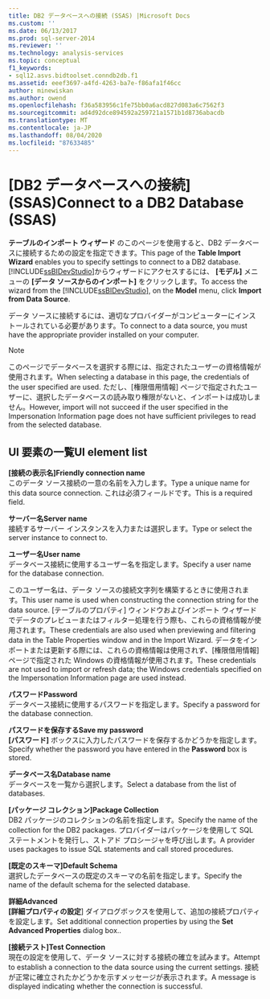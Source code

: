 ```yaml
---
title: DB2 データベースへの接続 (SSAS) |Microsoft Docs
ms.custom: ''
ms.date: 06/13/2017
ms.prod: sql-server-2014
ms.reviewer: ''
ms.technology: analysis-services
ms.topic: conceptual
f1_keywords:
- sql12.asvs.bidtoolset.conndb2db.f1
ms.assetid: eeef3697-a4fd-4263-ba7e-f86afa1f46cc
author: minewiskan
ms.author: owend
ms.openlocfilehash: f36a583956c1fe75bb0a6acd827d083a6c7562f3
ms.sourcegitcommit: ad4d92dce894592a259721a1571b1d8736abacdb
ms.translationtype: MT
ms.contentlocale: ja-JP
ms.lasthandoff: 08/04/2020
ms.locfileid: "87633485"
---
```

# <a name="connect-to-a-db2-database-ssas"></a><span data-ttu-id="02f62-102">[DB2 データベースへの接続] (SSAS)</span><span class="sxs-lookup"><span data-stu-id="02f62-102">Connect to a DB2 Database (SSAS)</span></span>
  <span data-ttu-id="02f62-103">**テーブルのインポート ウィザード** のこのページを使用すると、DB2 データベースに接続するための設定を指定できます。</span><span class="sxs-lookup"><span data-stu-id="02f62-103">This page of the **Table Import Wizard** enables you to specify settings to connect to a DB2 database.</span></span> <span data-ttu-id="02f62-104">[!INCLUDE[ssBIDevStudio](../includes/ssbidevstudio-md.md)]からウィザードにアクセスするには、 **[モデル]** メニューの **[データ ソースからのインポート]** をクリックします。</span><span class="sxs-lookup"><span data-stu-id="02f62-104">To access the wizard from the [!INCLUDE[ssBIDevStudio](../includes/ssbidevstudio-md.md)], on the **Model** menu, click **Import from Data Source**.</span></span>  
  
 <span data-ttu-id="02f62-105">データ ソースに接続するには、適切なプロバイダーがコンピューターにインストールされている必要があります。</span><span class="sxs-lookup"><span data-stu-id="02f62-105">To connect to a data source, you must have the appropriate provider installed on your computer.</span></span>  
  
> [!NOTE]  
>  <span data-ttu-id="02f62-106">このページでデータベースを選択する際には、指定されたユーザーの資格情報が使用されます。</span><span class="sxs-lookup"><span data-stu-id="02f62-106">When selecting a database in this page, the credentials of the user specified are used.</span></span> <span data-ttu-id="02f62-107">ただし、[権限借用情報] ページで指定されたユーザーに、選択したデータベースの読み取り権限がないと、インポートは成功しません。</span><span class="sxs-lookup"><span data-stu-id="02f62-107">However, import will not succeed if the user specified in the Impersonation Information page does not have sufficient privileges to read from the selected database.</span></span>  
  
## <a name="ui-element-list"></a><span data-ttu-id="02f62-108">UI 要素の一覧</span><span class="sxs-lookup"><span data-stu-id="02f62-108">UI element list</span></span>  
 <span data-ttu-id="02f62-109">**[接続の表示名]**</span><span class="sxs-lookup"><span data-stu-id="02f62-109">**Friendly connection name**</span></span>  
 <span data-ttu-id="02f62-110">このデータ ソース接続の一意の名前を入力します。</span><span class="sxs-lookup"><span data-stu-id="02f62-110">Type a unique name for this data source connection.</span></span> <span data-ttu-id="02f62-111">これは必須フィールドです。</span><span class="sxs-lookup"><span data-stu-id="02f62-111">This is a required field.</span></span>  
  
 <span data-ttu-id="02f62-112">**サーバー名**</span><span class="sxs-lookup"><span data-stu-id="02f62-112">**Server name**</span></span>  
 <span data-ttu-id="02f62-113">接続するサーバー インスタンスを入力または選択します。</span><span class="sxs-lookup"><span data-stu-id="02f62-113">Type or select the server instance to connect to.</span></span>  
  
 <span data-ttu-id="02f62-114">**ユーザー名**</span><span class="sxs-lookup"><span data-stu-id="02f62-114">**User name**</span></span>  
 <span data-ttu-id="02f62-115">データベース接続に使用するユーザー名を指定します。</span><span class="sxs-lookup"><span data-stu-id="02f62-115">Specify a user name for the database connection.</span></span>  
  
 <span data-ttu-id="02f62-116">このユーザー名は、データ ソースの接続文字列を構築するときに使用されます。</span><span class="sxs-lookup"><span data-stu-id="02f62-116">This user name is used when constructing the connection string for the data source.</span></span> <span data-ttu-id="02f62-117">[テーブルのプロパティ] ウィンドウおよびインポート ウィザードでデータのプレビューまたはフィルター処理を行う際も、これらの資格情報が使用されます。</span><span class="sxs-lookup"><span data-stu-id="02f62-117">These credentials are also used when previewing and filtering data in the Table Properties window and in the Import Wizard.</span></span> <span data-ttu-id="02f62-118">データをインポートまたは更新する際には、これらの資格情報は使用されず、[権限借用情報] ページで指定された Windows の資格情報が使用されます。</span><span class="sxs-lookup"><span data-stu-id="02f62-118">These credentials are not used to import or refresh data; the Windows credentials specified on the Impersonation Information page are used instead.</span></span>  
  
 <span data-ttu-id="02f62-119">**パスワード**</span><span class="sxs-lookup"><span data-stu-id="02f62-119">**Password**</span></span>  
 <span data-ttu-id="02f62-120">データベース接続に使用するパスワードを指定します。</span><span class="sxs-lookup"><span data-stu-id="02f62-120">Specify a password for the database connection.</span></span>  
  
 <span data-ttu-id="02f62-121">**パスワードを保存する**</span><span class="sxs-lookup"><span data-stu-id="02f62-121">**Save my password**</span></span>  
 <span data-ttu-id="02f62-122">**[パスワード]** ボックスに入力したパスワードを保存するかどうかを指定します。</span><span class="sxs-lookup"><span data-stu-id="02f62-122">Specify whether the password you have entered in the **Password** box is stored.</span></span>  
  
 <span data-ttu-id="02f62-123">**データベース名**</span><span class="sxs-lookup"><span data-stu-id="02f62-123">**Database name**</span></span>  
 <span data-ttu-id="02f62-124">データベースを一覧から選択します。</span><span class="sxs-lookup"><span data-stu-id="02f62-124">Select a database from the list of databases.</span></span>  
  
 <span data-ttu-id="02f62-125">**[パッケージ コレクション]**</span><span class="sxs-lookup"><span data-stu-id="02f62-125">**Package Collection**</span></span>  
 <span data-ttu-id="02f62-126">DB2 パッケージのコレクションの名前を指定します。</span><span class="sxs-lookup"><span data-stu-id="02f62-126">Specify the name of the collection for the DB2 packages.</span></span> <span data-ttu-id="02f62-127">プロバイダーはパッケージを使用して SQL ステートメントを発行し、ストアド プロシージャを呼び出します。</span><span class="sxs-lookup"><span data-stu-id="02f62-127">A provider uses packages to issue SQL statements and call stored procedures.</span></span>  
  
 <span data-ttu-id="02f62-128">**[既定のスキーマ]**</span><span class="sxs-lookup"><span data-stu-id="02f62-128">**Default Schema**</span></span>  
 <span data-ttu-id="02f62-129">選択したデータベースの既定のスキーマの名前を指定します。</span><span class="sxs-lookup"><span data-stu-id="02f62-129">Specify the name of the default schema for the selected database.</span></span>  
  
 <span data-ttu-id="02f62-130">**詳細**</span><span class="sxs-lookup"><span data-stu-id="02f62-130">**Advanced**</span></span>  
 <span data-ttu-id="02f62-131">**[詳細プロパティの設定**] ダイアログボックスを使用して、追加の接続プロパティを設定します。</span><span class="sxs-lookup"><span data-stu-id="02f62-131">Set additional connection properties by using the **Set Advanced Properties** dialog box..</span></span>  
  
 <span data-ttu-id="02f62-132">**[接続テスト]**</span><span class="sxs-lookup"><span data-stu-id="02f62-132">**Test Connection**</span></span>  
 <span data-ttu-id="02f62-133">現在の設定を使用して、データ ソースに対する接続の確立を試みます。</span><span class="sxs-lookup"><span data-stu-id="02f62-133">Attempt to establish a connection to the data source using the current settings.</span></span> <span data-ttu-id="02f62-134">接続が正常に確立されたかどうかを示すメッセージが表示されます。</span><span class="sxs-lookup"><span data-stu-id="02f62-134">A message is displayed indicating whether the connection is successful.</span></span>  
  
  
